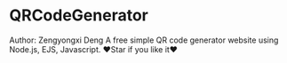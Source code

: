 # QRCodeGenerator

Author: Zengyongxi Deng
A free simple QR code generator website using Node.js, EJS, Javascript.
❤️Star if you like it❤️
